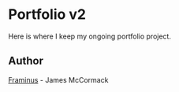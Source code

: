 # Portfolio v2

Here is where I keep my ongoing portfolio project.

## Author

[Framinus](https://github.com/Framinus) - James McCormack
